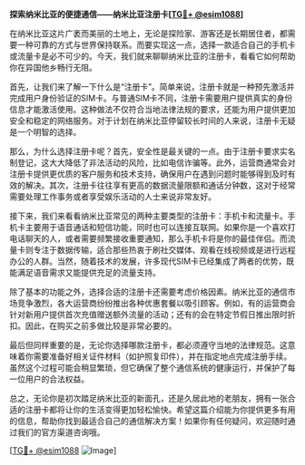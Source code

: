 **探索纳米比亚的便捷通信——纳米比亚注册卡[[TG💪+ @esim1088](https://t.me/s/esim1088)]**

在纳米比亚这片广袤而美丽的土地上，无论是探险家、游客还是长期居住者，都需要一种可靠的方式与世界保持联系。而要实现这一点，选择一款适合自己的手机卡或流量卡是必不可少的。今天，我们就来聊聊纳米比亚的注册卡，看看它如何帮助你在异国他乡畅行无阻。

首先，让我们来了解一下什么是“注册卡”。简单来说，注册卡就是一种预先激活并完成用户身份验证的SIM卡。与普通SIM卡不同，注册卡需要用户提供真实的身份信息才能激活使用。这种做法不仅符合当地法律法规的要求，还能为用户提供更加安全和稳定的网络服务。对于计划在纳米比亚停留较长时间的人来说，注册卡无疑是一个明智的选择。

那么，为什么选择注册卡呢？首先，安全性是最关键的一点。由于注册卡要求实名制登记，这大大降低了非法活动的风险，比如电信诈骗等。此外，运营商通常会对注册卡提供更优质的客户服务和技术支持，确保用户在遇到问题时能够得到及时有效的解决。其次，注册卡往往享有更高的数据流量限额和通话分钟数，这对于经常需要处理工作事务或者享受娱乐活动的人士来说非常友好。

接下来，我们来看看纳米比亚常见的两种主要类型的注册卡：手机卡和流量卡。手机卡主要用于语音通话和短信功能，同时也可以连接互联网。如果你是一个喜欢打电话聊天的人，或者需要频繁接收重要通知，那么手机卡将是你的最佳伴侣。而流量卡则专注于数据传输，适合那些热衷于刷社交媒体、观看在线视频或是进行远程办公的人群。当然，随着技术的发展，许多现代SIM卡已经集成了两者的优势，既能满足语音需求又能提供充足的流量支持。

除了基本的功能之外，选择合适的注册卡还需要考虑价格因素。纳米比亚的通信市场竞争激烈，各大运营商纷纷推出各种优惠套餐以吸引顾客。例如，有的运营商会针对新用户提供首次充值赠送额外流量的活动；还有的会在特定节假日推出限时折扣。因此，在购买之前多做比较是非常必要的。

最后但同样重要的是，无论你选择哪款注册卡，都必须遵守当地的法律规范。这意味着你需要准备好相关证件材料（如护照复印件），并在指定地点完成注册手续。虽然这个过程可能会稍显繁琐，但它确保了整个通信系统的健康运行，并保护了每一位用户的合法权益。

总之，无论你是初次踏足纳米比亚的新面孔，还是久居此地的老朋友，拥有一张合适的注册卡都将让你的生活变得更加轻松愉快。希望这篇介绍能为你提供更多有用的信息，帮助你找到最适合自己的通信解决方案！如果你有任何疑问，欢迎随时通过我们的官方渠道咨询哦。

[[TG💪+ @esim1088](https://t.me/s/esim1088) ![Image](https://i.postimg.cc/4NQfJmqS/Snipaste-2025-05-13-00-14-12.png)]